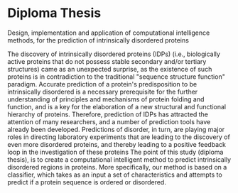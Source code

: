 # Diploma Thesis
Design, implementation and application of computational intelligence methods, for the prediction of intrinsically disordered proteins

The discovery of intrinsically disordered proteins (IDPs) (i.e., biologically active proteins that do not possess stable secondary and/or tertiary structures) came as an unexpected surprise, as the existence of such proteins is in contradiction to the traditional "sequence structure function" paradigm. Accurate prediction of a protein's predisposition to be intrinsically disordered is a necessary prerequisite for the further understanding of principles and mechanisms of protein folding and function, and is a key for the elaboration of a new structural and functional hierarchy of proteins. 
Therefore, prediction of IDPs has attracted the attention of many researchers, and a number of prediction tools have already been developed. Predictions of disorder, in turn, are playing major roles in directing laboratory experiments that are leading to the discovery of even more disordered proteins, and thereby leading to a positive feedback loop in the investigation of these proteins
The point of this study (diploma thesis), is to create a computational intelligent method to predict intrinsically disordered regions in proteins. More specifically, our method is based on a classifier, which takes as an input a set of characteristics and attempts to predict if a protein sequence is ordered or disordered.
